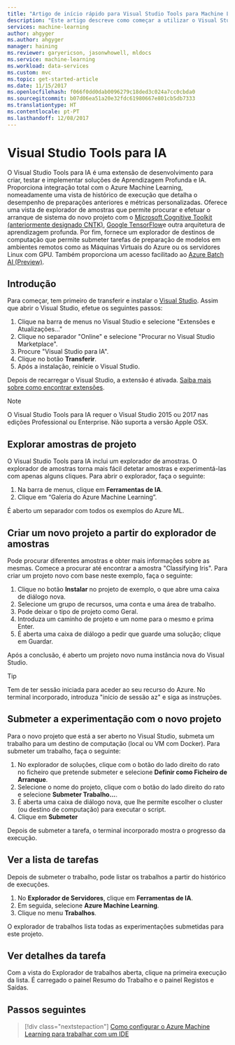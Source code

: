```yaml
---
title: "Artigo de início rápido para Visual Studio Tools para Machine Learning no Azure | Microsoft Docs"
description: "Este artigo descreve como começar a utilizar o Visual Studio Tools para Machine Learning, desde criar uma experimentação a preparar um modelo e operar um serviço Web."
services: machine-learning
author: ahgyger
ms.author: ahgyger
manager: haining
ms.reviewer: garyericson, jasonwhowell, mldocs
ms.service: machine-learning
ms.workload: data-services
ms.custom: mvc
ms.topic: get-started-article
ms.date: 11/15/2017
ms.openlocfilehash: f066f0dd0dab0096279c18ded3c024a7cc0cbda0
ms.sourcegitcommit: b07d06ea51a20e32fdc61980667e801cb5db7333
ms.translationtype: HT
ms.contentlocale: pt-PT
ms.lasthandoff: 12/08/2017
---
```

# <a name="visual-studio-tools-for-ai"></a>Visual Studio Tools para IA
O Visual Studio Tools para IA é uma extensão de desenvolvimento para criar, testar e implementar soluções de Aprendizagem Profunda e IA. Proporciona integração total com o Azure Machine Learning, nomeadamente uma vista de histórico de execução que detalha o desempenho de preparações anteriores e métricas personalizadas. Oferece uma vista de explorador de amostras que permite procurar e efetuar o arranque de sistema do novo projeto com o [Microsoft Cognitive Toolkit (anteriormente designado CNTK)](http://www.microsoft.com/en-us/cognitive-toolkit), [Google TensorFlow](https://www.tensorflow.org)e outra arquitetura de aprendizagem profunda. Por fim, fornece um explorador de destinos de computação que permite submeter tarefas de preparação de modelos em ambientes remotos como as Máquinas Virtuais do Azure ou os servidores Linux com GPU. Também proporciona um acesso facilitado ao [Azure Batch AI (Preview)](https://docs.microsoft.com/azure/batch-ai/).
 
## <a name="getting-started"></a>Introdução 
Para começar, tem primeiro de transferir e instalar o [Visual Studio](https://www.visualstudio.com/downloads/). Assim que abrir o Visual Studio, efetue os seguintes passos:
1. Clique na barra de menus no Visual Studio e selecione "Extensões e Atualizações..."
2. Clique no separador "Online" e selecione "Procurar no Visual Studio Marketplace".
3. Procure "Visual Studio para IA". 
3. Clique no botão **Transferir**. 
4. Após a instalação, reinicie o Visual Studio. 

Depois de recarregar o Visual Studio, a extensão é ativada. [Saiba mais sobre como encontrar extensões](hhttps://docs.microsoft.com/visualstudio/ide/finding-and-using-visual-studio-extensions).

> [!NOTE]
> O Visual Studio Tools para IA requer o Visual Studio 2015 ou 2017 nas edições Professional ou Enterprise. Não suporta a versão Apple OSX. 


## <a name="exploring-project-samples"></a>Explorar amostras de projeto
O Visual Studio Tools para IA inclui um explorador de amostras. O explorador de amostras torna mais fácil detetar amostras e experimentá-las com apenas alguns cliques. Para abrir o explorador, faça o seguinte:   
1. Na barra de menus, clique em **Ferramentas de IA**.
2. Clique em “Galeria do Azure Machine Learning”.

É aberto um separador com todos os exemplos do Azure ML.

## <a name="creating-a-new-project-from-the-sample-explorer"></a>Criar um novo projeto a partir do explorador de amostras 
Pode procurar diferentes amostras e obter mais informações sobre as mesmas. Comece a procurar até encontrar a amostra "Classifying Iris". Para criar um projeto novo com base neste exemplo, faça o seguinte:
1. Clique no botão **Instalar** no projeto de exemplo, o que abre uma caixa de diálogo nova. 
2. Selecione um grupo de recursos, uma conta e uma área de trabalho.
3. Pode deixar o tipo de projeto como Geral.
4. Introduza um caminho de projeto e um nome para o mesmo e prima Enter. 
5. É aberta uma caixa de diálogo a pedir que guarde uma solução; clique em Guardar. 

Após a conclusão, é aberto um projeto novo numa instância nova do Visual Studio. 

> [!TIP]
> Tem de ter sessão iniciada para aceder ao seu recurso do Azure. No terminal incorporado, introduza "início de sessão az" e siga as instruções. 

## <a name="submitting-experiment-with-the-new-project"></a>Submeter a experimentação com o novo projeto
Para o novo projeto que está a ser aberto no Visual Studio, submeta um trabalho para um destino de computação (local ou VM com Docker).
Para submeter um trabalho, faça o seguinte: 
1. No explorador de soluções, clique com o botão do lado direito do rato no ficheiro que pretende submeter e selecione **Definir como Ficheiro de Arranque**.
2. Selecione o nome do projeto, clique com o botão do lado direito do rato e selecione **Submeter Trabalho...**.
3. É aberta uma caixa de diálogo nova, que lhe permite escolher o cluster (ou destino de computação) para executar o script.
4. Clique em **Submeter**

Depois de submeter a tarefa, o terminal incorporado mostra o progresso da execução.

## <a name="view-list-of-jobs"></a>Ver a lista de tarefas
Depois de submeter o trabalho, pode listar os trabalhos a partir do histórico de execuções.
1. No **Explorador de Servidores**, clique em **Ferramentas de IA**.
2. Em seguida, selecione **Azure Machine Learning**.
3. Clique no menu **Trabalhos**.

O explorador de trabalhos lista todas as experimentações submetidas para este projeto. 

## <a name="view-job-details"></a>Ver detalhes da tarefa
Com a vista do Explorador de trabalhos aberta, clique na primeira execução da lista.
É carregado o painel Resumo do Trabalho e o painel Registos e Saídas.

## <a name="next-steps"></a>Passos seguintes
> [!div class="nextstepaction"]
> [Como configurar o Azure Machine Learning para trabalhar com um IDE](./how-to-configure-your-IDE.md)
